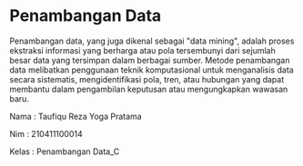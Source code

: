 # Penambangan Data

Penambangan data, yang juga dikenal sebagai "data mining", adalah proses ekstraksi informasi yang berharga atau pola tersembunyi dari sejumlah besar data yang tersimpan dalam berbagai sumber. Metode penambangan data melibatkan penggunaan teknik komputasional untuk menganalisis data secara sistematis, mengidentifikasi pola, tren, atau hubungan yang dapat membantu dalam pengambilan keputusan atau mengungkapkan wawasan baru.


Nama    : Taufiqu Reza Yoga Pratama

Nim     : 210411100014

Kelas   : Penambangan Data_C


```{tableofcontents}
```
